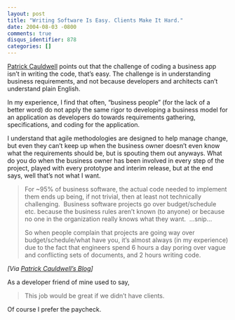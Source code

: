 ```yaml
---
layout: post
title: "Writing Software Is Easy. Clients Make It Hard."
date: 2004-08-03 -0800
comments: true
disqus_identifier: 878
categories: []
---
```

[Patrick Cauldwell](http://www.cauldwell.net/patrick/blog/) points out
that the challenge of coding a business app isn’t in writing the code,
that’s easy. The challenge is in understanding business requirements,
and not because developers and architects can’t understand plain
English.

In my experience, I find that often, “business people” (for the lack of
a better word) do not apply the same rigor to developing a business
model for an application as developers do towards requirements
gathering, specifications, and coding for the application.

I understand that agile methodologies are designed to help manage
change, but even they can’t keep up when the business owner doesn’t even
know what the requirements should be, but is spouting them out anyways.
What do you do when the business owner has been involved in every step
of the project, played with every prototype and interim release, but at
the end says, well that’s not what I want.

> For \~95% of business software, the actual code needed to implement
> them ends up being, if not trivial, then at least not technically
> challenging.  Business software projects go over budget/schedule etc.
> because the business rules aren’t known (to anyone) or because no one
> in the organization really knows what they want.  ...snip...
>
> So when people complain that projects are going way over
> budget/schedule/what have you, it’s almost always (in my experience)
> due to the fact that engineers spend 6 hours a day poring over vague
> and conflicting sets of documents, and 2 hours writing code.

*[Via [Patrick Cauldwell’s
Blog](http://www.cauldwell.net/patrick/blog/PermaLink,guid,69fcfdb9-bc46-4497-9c0d-a5de50663b76.aspx)]*

As a developer friend of mine used to say,

> This job would be great if we didn’t have clients.

Of course I prefer the paycheck.

